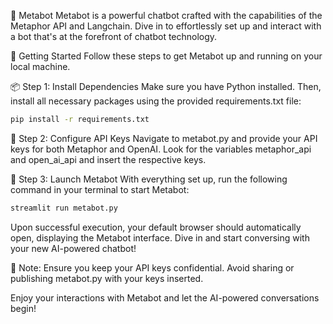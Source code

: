 🤖 Metabot
Metabot is a powerful chatbot crafted with the capabilities of the Metaphor API and Langchain. Dive in to effortlessly set up and interact with a bot that's at the forefront of chatbot technology.

🚀 Getting Started
Follow these steps to get Metabot up and running on your local machine.

📦 Step 1: Install Dependencies
Make sure you have Python installed. Then, install all necessary packages using the provided requirements.txt file:

```bash
pip install -r requirements.txt
```

🔑 Step 2: Configure API Keys
Navigate to metabot.py and provide your API keys for both Metaphor and OpenAI. Look for the variables metaphor_api and open_ai_api and insert the respective keys.

🎉 Step 3: Launch Metabot
With everything set up, run the following command in your terminal to start Metabot:

```bash
streamlit run metabot.py
```

Upon successful execution, your default browser should automatically open, displaying the Metabot interface. Dive in and start conversing with your new AI-powered chatbot!

📜 Note: Ensure you keep your API keys confidential. Avoid sharing or publishing metabot.py with your keys inserted.

Enjoy your interactions with Metabot and let the AI-powered conversations begin!

